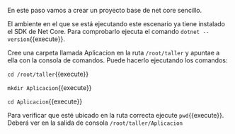 En este paso vamos a crear un proyecto base de net core sencillo.

El ambiente en el que se está ejecutando este escenario ya tiene instalado el SDK de Net Core. Para comprobarlo ejecuta el comando `dotnet --version`{{execute}}.

Cree una carpeta llamada Aplicacion en la ruta `/root/taller` y apuntae a ella con la consola de comandos. Puede hacerlo ejecutando los comandos: 

`cd /root/taller`{{execute}}

`mkdir Aplicacion`{{execute}}

`cd Aplicacion`{{execute}}

Para verificar que esté ubicado en la ruta correcta ejecute `pwd`{{execute}}. Deberá ver en la salida de consola `/root/taller/Aplicacion`